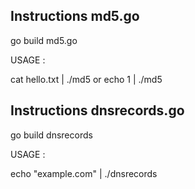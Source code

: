 ## Instructions md5.go

  go build md5.go

  USAGE :

  cat hello.txt | ./md5 or echo 1 | ./md5

## Instructions dnsrecords.go

  go build dnsrecords

  USAGE :

  echo "example.com" | ./dnsrecords
